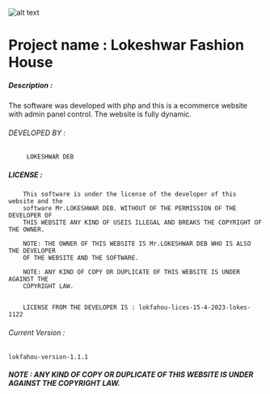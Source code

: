 ![alt text](https://jhumurroyweb.ml/img/IMG_20190208_141327.jpg)

# Project name  : Lokeshwar Fashion House 

##### Description  :
 The software was developed with php and this is a ecommerce website with admin panel control. The website is fully dynamic. 

###### DEVELOPED BY :
         LOKESHWAR DEB

##### LICENSE      : 
```
    This software is under the license of the developer of this website and the
    software Mr.LOKESHWAR DEB. WITHOUT OF THE PERMISSION OF THE DEVELOPER OF 
    THIS WEBSITE ANY KIND OF USEIS ILLEGAL AND BREAKS THE COPYRIGHT OF THE OWNER. 

    NOTE: THE OWNER OF THIS WEBSITE IS Mr.LOKESHWAR DEB WHO IS ALSO THE DEVELOPER 
    OF THE WEBSITE AND THE SOFTWARE.

    NOTE: ANY KIND OF COPY OR DUPLICATE OF THIS WEBSITE IS UNDER AGAINST THE 
    COPYRIGHT LAW.


    LICENSE FROM THE DEVELOPER IS : lokfahou-lices-15-4-2023-lokes-1122

```


###### Current Version :
    lokfahou-version-1.1.1
##### NOTE : ANY KIND OF COPY OR DUPLICATE OF THIS WEBSITE IS UNDER AGAINST THE COPYRIGHT LAW.
